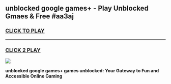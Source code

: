 
## unblocked google games+ - Play Unblocked Gmaes & Free #aa3aj
<h3>
<a href="https://news.freeplayer.one?title=unblocked_google_games+&ref=03M">CLICK TO PLAY</a></h3>
<hr>

<h3>
<a href="https://news.freeplayer.one?title=unblocked_google_games+&ref=03M">CLICK 2 PLAY</a>
  
</h3>

<a href="https://news.freeplayer.one?title=unblocked_google_games+&ref=03M"><img src="https://clearcache.store/games.png"></a>


**unblocked google games+ games unblocked: Your Gateway to Fun and Accessible Online Gaming**
